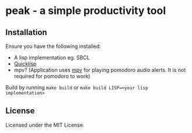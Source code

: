 # peak - a simple productivity tool

## Installation

Ensure you have the following installed:
* A lisp implementation eg. SBCL
* [Quicklisp](https://www.quicklisp.org/beta/)
* mpv? (Application uses [mpv](https://mpv.io/) for playing pomodoro audio alerts.
             It is not required for pomodoro to work)

Build by running `make build` or `make build LISP=<your lisp implementation>`

## License

Licensed under the MIT License.
